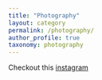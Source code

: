 ```yaml
---
title: "Photography"
layout: category
permalink: /photography/
author_profile: true
taxonomy: photography
---
```



Checkout this [instagram](https://www.instagram.com/by.carey13/)